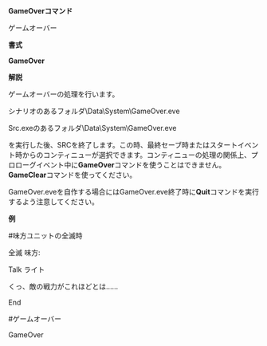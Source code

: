**GameOverコマンド**

ゲームオーバー

**書式**

**GameOver**

**解説**

ゲームオーバーの処理を行います。

シナリオのあるフォルダ\Data\System\GameOver.eve

Src.exeのあるフォルダ\Data\System\GameOver.eve

を実行した後、SRCを終了します。この時、最終セーブ時またはスタートイベント時からのコンティニューが選択できます。コンティニューの処理の関係上、プロローグイベント中に**GameOver**コマンドを使うことはできません。**GameClear**コマンドを使ってください。

GameOver.eveを自作する場合にはGameOver.eve終了時に**Quit**コマンドを実行するよう注意してください。

**例**

#味方ユニットの全滅時

全滅 味方:

Talk ライト

くっ、敵の戦力がこれほどとは……

End

#ゲームオーバー

GameOver
